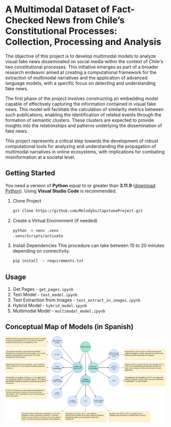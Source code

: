 # A Multimodal Dataset of Fact-Checked News from Chile’s Constitutional Processes: Collection, Processing and Analysis

The objective of this project is to develop multimodal models to analyze visual fake news disseminated on social media within the context of Chile's two constitutional processes. This initiative emerges as part of a broader research endeavor aimed at creating a computational framework for the extraction of multimodal narratives and the application of advanced language models, with a specific focus on detecting and understanding fake news.

The first phase of the project involves constructing an embedding model capable of effectively capturing the information contained in visual fake news. This model will facilitate the calculation of similarity metrics between such publications, enabling the identification of related events through the formation of semantic clusters. These clusters are expected to provide insights into the relationships and patterns underlying the dissemination of fake news.

This project represents a critical step towards the development of robust computational tools for analyzing and understanding the propagation of multimodal narratives in online ecosystems, with implications for combating misinformation at a societal level.

## Getting Started

You need a version of **Python** equal to or greater than **3.11.9** ([download Python](https://www.python.org/downloads/)). Using **Visual Studio Code** is recommended.

1. Clone Project

   ```bash
   git clone https://github.com/MolodyGs/CapstoneProject.git
   ```

2. Create a Virtual Environment (if needed)

   ```bash
   python -m venv .venv
   .venv/Scripts/activate
   ```

3. Install Dependencies
   This procedure can take between 10 to 20 minutes depending on connectivity.
   ```bash
   pip install -r requirements.txt
   ```

## Usage

1. Get Pages - `get_pages.ipynb`
2. Text Model - `text_model.ipynb`
3. Text Extraction from Images - `text_extract_in_images.ipynb`
4. Hybrid Model - `hybrid_model.ipynb`
5. Multimodal Model - `multimodal_model.ipynb`

## Conceptual Map of Models (in Spanish)

![Conceptual Map](models_conceptual_map.png)
